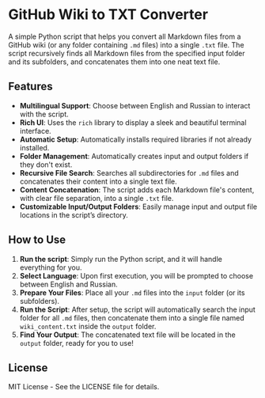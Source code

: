 # GitHub Wiki to TXT Converter

A simple Python script that helps you convert all Markdown files from a GitHub wiki (or any folder containing `.md` files) into a single `.txt` file. The script recursively finds all Markdown files from the specified input folder and its subfolders, and concatenates them into one neat text file.

## Features

- **Multilingual Support**: Choose between English and Russian to interact with the script.
- **Rich UI**: Uses the `rich` library to display a sleek and beautiful terminal interface.
- **Automatic Setup**: Automatically installs required libraries if not already installed.
- **Folder Management**: Automatically creates input and output folders if they don't exist.
- **Recursive File Search**: Searches all subdirectories for `.md` files and concatenates their content into a single text file.
- **Content Concatenation**: The script adds each Markdown file's content, with clear file separation, into a single `.txt` file.
- **Customizable Input/Output Folders**: Easily manage input and output file locations in the script’s directory.

## How to Use

1. **Run the script**: Simply run the Python script, and it will handle everything for you.
2. **Select Language**: Upon first execution, you will be prompted to choose between English and Russian.
3. **Prepare Your Files**: Place all your `.md` files into the `input` folder (or its subfolders).
4. **Run the Script**: After setup, the script will automatically search the input folder for all `.md` files, then concatenate them into a single file named `wiki_content.txt` inside the `output` folder.
5. **Find Your Output**: The concatenated text file will be located in the `output` folder, ready for you to use!

## License

MIT License - See the LICENSE file for details.
